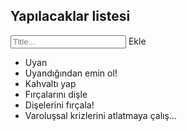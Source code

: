 <div id="myDIV" class="header">
    <h2>Yapılacaklar listesi</h2>
    <input type="text" id="myInput" placeholder="Title...">
    <span onclick="newElement()" class="addBtn">Ekle</span>
  </div>
  
  <ul id="myUL">
    <li>Uyan</li>
    <li class="checked">Uyandığından emin ol!</li>
    <li>Kahvaltı yap</li>
    <li>Fırçalarını dişle</li>
    <li>Dişelerini fırçala!</li>
    <li>Varoluşsal krizlerini atlatmaya çalış...</li>
  </ul>
  
